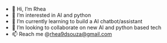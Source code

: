 - 👋 Hi, I’m Rhea
- 👀 I’m interested in AI and python
- 🌱 I’m currently learning to build a AI chatbot/assistant
- 💞️ I’m looking to collaborate on new AI and python based tech
- 📫 Reach me @rhea9dsouza@gmail.com

<!---
Rhea09/Rhea09 is a ✨ special ✨ repository because its `README.md` (this file) appears on your GitHub profile.
You can click the Preview link to take a look at your changes.
--->
